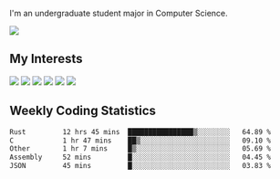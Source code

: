 I'm an undergraduate student major in Computer Science.

![](https://github-readme-stats.vercel.app/api?username=littzhch&theme=radical)

## My Interests

![](https://img.shields.io/badge/Python-3776AB?style=flat&labelColor=FFD43B&logoColor=3776AB&logo=python)
![](https://img.shields.io/badge/C-00599C?style=flat&labelColor=01427d&logoColor=6295cb&logo=c)
![](https://img.shields.io/badge/Rust-ffffff?style=flat&labelColor=ffffff&logoColor=000000&logo=rust)
![](https://img.shields.io/badge/LaTeX-008080?style=flat&labelColor=eeece5&logoColor=008080&logo=latex)
![](https://img.shields.io/badge/OpenGL-5487b2?style=flat&labelColor=ffffff&logoColor=5487b2&logo=opengl)
![](https://img.shields.io/badge/archlinux-1793d1?style=flat&labelColor=333333&logoColor=1793d1&logo=archlinux)

## Weekly Coding Statistics
<!--START_SECTION:waka-->

```txt
Rust         12 hrs 45 mins  ████████████████▒░░░░░░░░   64.89 %
C            1 hr 47 mins    ██▒░░░░░░░░░░░░░░░░░░░░░░   09.10 %
Other        1 hr 7 mins     █▒░░░░░░░░░░░░░░░░░░░░░░░   05.69 %
Assembly     52 mins         █░░░░░░░░░░░░░░░░░░░░░░░░   04.45 %
JSON         45 mins         █░░░░░░░░░░░░░░░░░░░░░░░░   03.83 %
```

<!--END_SECTION:waka-->

